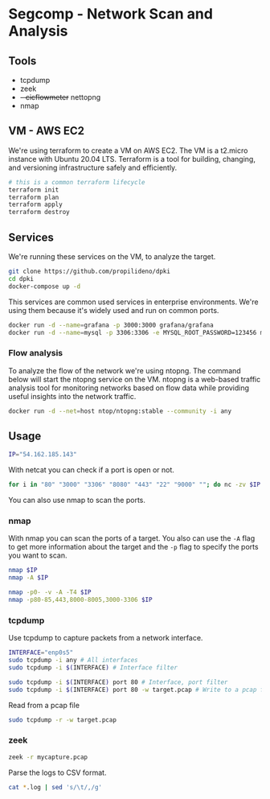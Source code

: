 # Segcomp - Network Scan and Analysis

## Tools
- tcpdump
- zeek
- ~~- cicflowmeter~~ nettopng
- nmap

## VM - AWS EC2

We're using terraform to create a VM on AWS EC2. The VM is a t2.micro instance with Ubuntu 20.04 LTS.
Terraform is a tool for building, changing, and versioning infrastructure safely and efficiently.

```bash
# this is a common terraform lifecycle
terraform init
terraform plan
terraform apply
terraform destroy
```

## Services
We're running these services on the VM, to analyze the target.

```bash
git clone https://github.com/propilideno/dpki
cd dpki
docker-compose up -d
```

This services are common used services in enterprise environments. We're using them because it's widely used and run on common ports.
```bash
docker run -d --name=grafana -p 3000:3000 grafana/grafana
docker run -d --name=mysql -p 3306:3306 -e MYSQL_ROOT_PASSWORD=123456 mysql
```

### Flow analysis

To analyze the flow of the network we're using ntopng. The command below will start the ntopng service on the VM.
ntopng is a web-based traffic analysis tool for monitoring networks based on flow data while providing useful insights into the network traffic.
```bash
docker run -d --net=host ntop/ntopng:stable --community -i any
```

## Usage
```bash
IP="54.162.185.143"
```
With netcat you can check if a port is open or not.
```bash
for i in "80" "3000" "3306" "8080" "443" "22" "9000" ""; do nc -zv $IP $i; done
```
You can also use nmap to scan the ports.

### nmap
With nmap you can scan the ports of a target. You also can use the `-A` flag to get more information about the target and the `-p` flag to specify the ports you want to scan.
```bash
nmap $IP
nmap -A $IP
```

```bash
nmap -p0- -v -A -T4 $IP
nmap -p80-85,443,8000-8005,3000-3306 $IP
```

### tcpdump
Use tcpdump to capture packets from a network interface.
```bash
INTERFACE="enp0s5"
sudo tcpdump -i any # All interfaces
sudo tcpdump -i $(INTERFACE) # Interface filter

sudo tcpdump -i $(INTERFACE) port 80 # Interface, port filter
sudo tcpdump -i $(INTERFACE) port 80 -w target.pcap # Write to a pcap file
```
Read from a pcap file
```bash
sudo tcpdump -r -w target.pcap
```

### zeek
```bash
zeek -r mycapture.pcap
```
Parse the logs to CSV format.
```bash
cat *.log | sed 's/\t/,/g'
```
